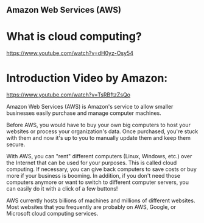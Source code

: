 ## Amazon Web Services (AWS)

# What is cloud computing?
https://www.youtube.com/watch?v=dH0yz-Osy54

# Introduction Video by Amazon:
https://www.youtube.com/watch?v=TsRBftzZsQo

Amazon Web Services (AWS) is Amazon's service to allow smaller businesses easily purchase and manage computer machines.

Before AWS, you would have to buy your own big computers to host your websites or process your organization's data. Once purchased, you're stuck with them and now it's up to you to manually update them and keep them secure.

With AWS, you can "rent" different computers (Linux, Windows, etc.) over the Internet that can be used for your purposes. This is called cloud computing.
If necessary, you can give back computers to save costs or buy more if your business is booming. In addition, if you don't need those computers anymore or want to switch to different computer servers, you can easily do it with a click of a few buttons!

AWS currently hosts billions of machines and millions of different websites. Most websites that you frequently are probably on AWS, Google, or Microsoft cloud computing services.
